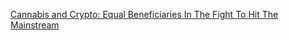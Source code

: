 [Cannabis and Crypto: Equal Beneficiaries In The Fight To Hit The Mainstream](https://cointelegraph.com/news/cannabis-and-crypto-equal-beneficiaries-in-the-fight-to-hit-the-mainstream)